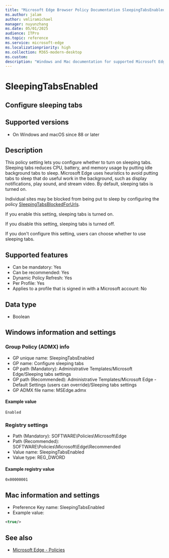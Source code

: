 ```yaml
---
title: "Microsoft Edge Browser Policy Documentation SleepingTabsEnabled"
ms.author: jalam
author: vmliramichael
manager: nuyunzhang
ms.date: 05/01/2025
audience: ITPro
ms.topic: reference
ms.service: microsoft-edge
ms.localizationpriority: high
ms.collection: M365-modern-desktop
ms.custom:
description: "Windows and Mac documentation for supported Microsoft Edge Browser policy: Configure sleeping tabs"
---
```


<!--THIS FILE IS AUTOMATICALLY GENERATED. MANUAL CHANGES WILL BE OVERWRITTEN.-->
<!--Please contact the Microsoft Edge Manageability team with any questions.-->

# SleepingTabsEnabled

## Configure sleeping tabs


## Supported versions

- On Windows and macOS since 88 or later

## Description

This policy setting lets you configure whether to turn on sleeping tabs. Sleeping tabs reduces CPU, battery, and memory usage by putting idle background tabs to sleep. Microsoft Edge uses heuristics to avoid putting tabs to sleep that do useful work in the background, such as display notifications, play sound, and stream video. By default, sleeping tabs is turned on.

Individual sites may be blocked from being put to sleep by configuring the policy [SleepingTabsBlockedForUrls](SleepingTabsBlockedForUrls.md).

If you enable this setting, sleeping tabs is turned on.

If you disable this setting, sleeping tabs is turned off.

If you don't configure this setting, users can choose whether to use sleeping tabs.

## Supported features

- Can be mandatory: Yes
- Can be recommended: Yes
- Dynamic Policy Refresh: Yes
- Per Profile: Yes
- Applies to a profile that is signed in with a Microsoft account: No

## Data type

- Boolean

## Windows information and settings

### Group Policy (ADMX) info

- GP unique name: SleepingTabsEnabled
- GP name: Configure sleeping tabs
- GP path (Mandatory): Administrative Templates/Microsoft Edge/Sleeping tabs settings
- GP path (Recommended): Administrative Templates/Microsoft Edge - Default Settings (users can override)/Sleeping tabs settings
- GP ADMX file name: MSEdge.admx

#### Example value

```
Enabled
```

### Registry settings

- Path (Mandatory): SOFTWARE\Policies\Microsoft\Edge
- Path (Recommended): SOFTWARE\Policies\Microsoft\Edge\Recommended
- Value name: SleepingTabsEnabled
- Value type: REG_DWORD

#### Example registry value

```
0x00000001
```


## Mac information and settings

- Preference Key name: SleepingTabsEnabled
- Example value:

```xml
<true/>
```

## See also
- [Microsoft Edge - Policies](../microsoft-edge-policies.md)
